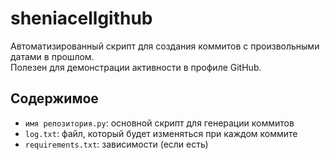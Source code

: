 # sheniacellgithub

Автоматизированный скрипт для создания коммитов с произвольными датами в прошлом.  
Полезен для демонстрации активности в профиле GitHub.

## Содержимое
- `имя репозитория.py`: основной скрипт для генерации коммитов
- `log.txt`: файл, который будет изменяться при каждом коммите
- `requirements.txt`: зависимости (если есть)
